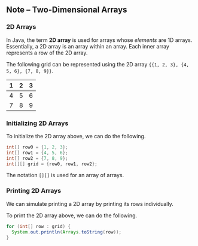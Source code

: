 ## Note – Two-Dimensional Arrays

### 2D Arrays

In Java, the term **2D array** is used for arrays whose *elements* are 1D arrays. Essentially, a 2D array is an array within an array. Each inner array represents a row of the 2D array.

The following grid can be represented using the 2D array `{{1, 2, 3}, {4, 5, 6}, {7, 8, 9}}`.

| 1 | 2 | 3 |
| --- | --- | --- |
| 4 | 5 | 6 |
| 7 | 8 | 9 |


### Initializing 2D Arrays

To initialize the 2D array above, we can do the following.

```java
int[] row0 = {1, 2, 3};
int[] row1 = {4, 5, 6};
int[] row2 = {7, 8, 9};
int[][] grid = {row0, row1, row2};
```

The notation `[][]` is used for an array of arrays.

### Printing 2D Arrays

We can simulate printing a 2D array by printing its rows individually.

To print the 2D array above, we can do the following.

```java
for (int[] row : grid) {
  System.out.println(Arrays.toString(row));
}
```
